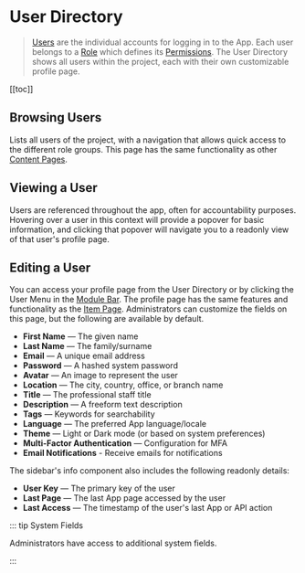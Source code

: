 # User Directory

> [Users](/getting-started/glossary#users) are the individual accounts for logging in to the App. Each user belongs to a
> [Role](/getting-started/glossary#roles) which defines its [Permissions](/getting-started/glossary#permissions). The
> User Directory shows all users within the project, each with their own customizable profile page.

[[toc]]

## Browsing Users

Lists all users of the project, with a navigation that allows quick access to the different role groups. This page has
the same functionality as other [Content Pages](/app/content-collections/).

## Viewing a User

Users are referenced throughout the app, often for accountability purposes. Hovering over a user in this context will
provide a popover for basic information, and clicking that popover will navigate you to a readonly view of that user's
profile page.

## Editing a User

You can access your profile page from the User Directory or by clicking the User Menu in the
[Module Bar](/app/overview/#_1-module-bar). The profile page has the same features and functionality as the
[Item Page](/app/content-items/). Administrators can customize the fields on this page, but the following are available
by default.

- **First Name** — The given name
- **Last Name** — The family/surname
- **Email** — A unique email address
- **Password** — A hashed system password
- **Avatar** — An image to represent the user
- **Location** — The city, country, office, or branch name
- **Title** — The professional staff title
- **Description** — A freeform text description
- **Tags** — Keywords for searchability
- **Language** — The preferred App language/locale
- **Theme** — Light or Dark mode (or based on system preferences)
- **Multi-Factor Authentication** — Configuration for MFA
- **Email Notifications** - Receive emails for notifications

The sidebar's info component also includes the following readonly details:

- **User Key** — The primary key of the user
- **Last Page** — The last App page accessed by the user
- **Last Access** — The timestamp of the user's last App or API action

::: tip System Fields

Administrators have access to additional system fields.

:::
